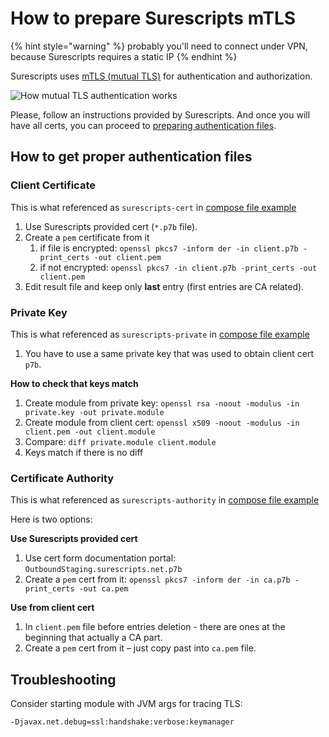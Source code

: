 # How to prepare Surescripts mTLS

{% hint style="warning" %}
probably you'll need to connect under VPN, because Surescripts requires a static IP
{% endhint %}

Surescripts uses [mTLS (mutual TLS)](https://www.cloudflare.com/learning/access-management/what-is-mutual-tls/) for authentication and authorization.

![How mutual TLS authentication works](https://www.cloudflare.com/resources/images/slt3lc6tev37/5SjaQfZzDLEGqyzFkA0AA4/d227a26bbd7bc6d24363e9b9aaabef55/how_mtls_works-what_is_mutual_tls.png)

Please, follow an instructions provided by Surescripts. And once you will have all certs, you can proceed to [preparing authentication files](how-to-prepare-surescripts-mtls.md#how-to-get-proper-authentication-files).

## How to get proper authentication files

### Client Certificate

This is what referenced as `surescripts-cert` in [compose file example](../getting-started.md#deploy-the-docker-application)

1. Use Surescripts provided cert (`*.p7b` file).
2. Create a `pem` certificate from it
   1. if file is encrypted: `openssl pkcs7 -inform der -in client.p7b -print_certs -out client.pem`
   2. if not encrypted: `openssl pkcs7 -in client.p7b -print_certs -out client.pem`
3. Edit result file and keep only **last** entry (first entries are CA related).

### Private Key

This is what referenced as `surescripts-private` in [compose file example](../getting-started.md#deploy-the-docker-application)

1. You have to use a same private key that was used to obtain client cert `p7b`.

**How to check that keys match**

1. Create module from private key: `openssl rsa -noout -modulus -in private.key -out private.module`
2. Create module from client cert: `openssl x509 -noout -modulus -in client.pem -out client.module`
3. Compare: `diff private.module client.module`
4. Keys match if there is no diff

### Certificate Authority

This is what referenced as `surescripts-authority` in [compose file example](../getting-started.md#deploy-the-docker-application)

Here is two options:

**Use Surescripts provided cert**

1. Use cert form documentation portal: `OutboundStaging.surescripts.net.p7b`
2. Create a `pem` cert from it: `openssl pkcs7 -inform der -in ca.p7b -print_certs -out ca.pem`

**Use from client cert**

1. In `client.pem` file before entries deletion - there are ones at the beginning that actually a CA part.
2. Create a `pem` cert from it – just copy past into `ca.pem` file.

## Troubleshooting

Consider starting module with JVM args for tracing TLS:

```
-Djavax.net.debug=ssl:handshake:verbose:keymanager
```
